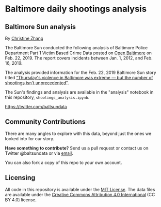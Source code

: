 # Baltimore daily shootings analysis

## Baltimore Sun analysis

By [Christine Zhang](mailto:czhang@baltsun.com)

The Baltimore Sun conducted the following analysis of Baltimore Police Department Part 1 Victim Based Crime Data posted on [Open Baltimore](https://data.baltimorecity.gov/Public-Safety/BPD-Part-1-Victim-Based-Crime-Data/wsfq-mvij) on Feb. 22, 2019. The report covers incidents between Jan. 1, 2012, and Feb. 16, 2019.

The analysis provided information for the Feb. 22, 2019 Baltimore Sun story titled ["Thursday's violence in Baltimore was extreme — but the number of shootings isn't unprecedented"](https://www.baltimoresun.com/news/maryland/crime/bs-md-ci-homicide-record-numbers-20190222-story.html).

The Sun's findings and analysis are available in the "analysis" notebook in this repository, `shootings_analysis.ipynb`.

https://twitter.com/baltsundata

## Community Contributions

There are many angles to explore with this data, beyond just the ones we looked into for our story. 

**Have something to contribute?** Send us a pull request or contact us on Twitter @baltsundata or via [email](mailto:czhang@baltsun.com).

You can also fork a copy of this repo to your own account.

## Licensing

All code in this repository is available under the [MIT License](https://opensource.org/licenses/MIT). The data files are available under the [Creative Commons Attribution 4.0 International](https://creativecommons.org/licenses/by/4.0/) (CC BY 4.0) license.
